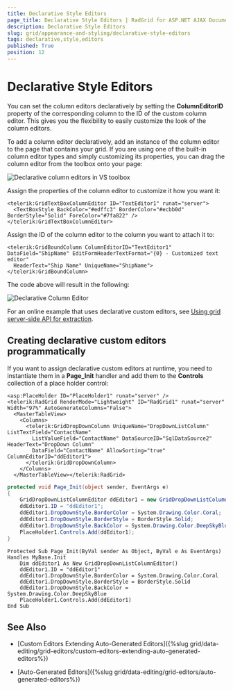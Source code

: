 ```yaml
---
title: Declarative Style Editors
page_title: Declarative Style Editors | RadGrid for ASP.NET AJAX Documentation
description: Declarative Style Editors
slug: grid/appearance-and-styling/declarative-style-editors
tags: declarative,style,editors
published: True
position: 12
---
```


# Declarative Style Editors



You can set the column editors declaratively by setting the **ColumnEditorID** property of the corresponding column to the ID of the custom column editor. This gives you the flexibility to easily customize the look of the column editors.

To add a column editor declaratively, add an instance of the column editor to the page that contains your grid. If you are using one of the built-in column editor types and simply customizing its properties, you can drag the column editor from the toolbox onto your page:

![Declarative column editors in VS toolbox](images/grd_DeclarativeColumnEditor_Toolbox.png)

Assign the properties of the column editor to customize it how you want it:

````ASP.NET
<telerik:GridTextBoxColumnEditor ID="TextEditor1" runat="server">
  <TextBoxStyle BackColor="#edffc3" BorderColor="#ecbb0d" BorderStyle="Solid" ForeColor="#7fa822" />
</telerik:GridTextBoxColumnEditor>
````



Assign the ID of the column editor to the column you want to attach it to:

````ASP.NET
<telerik:GridBoundColumn ColumnEditorID="TextEditor1" DataField="ShipName" EditFormHeaderTextFormat="{0} - Customized text editor"
  HeaderText="Ship Name" UniqueName="ShipName">
</telerik:GridBoundColumn>
````



The code above will result in the following:

![Declarative Column Editor](images/grd_DeclarativeColumnEditor.png)

For an online example that uses declarative custom editors, see [Using grid server-side API for extraction](https://demos.telerik.com/aspnet-ajax/Grid/Examples/DataEditing/ExtractValues/DefaultVB.aspx).

## Creating declarative custom editors programmatically

If you want to assign declarative custom editors at runtime, you need to instantiate them in a **Page_Init** handler and add them to the **Controls** collection of a place holder control:



````ASP.NET
<asp:PlaceHolder ID="PlaceHolder1" runat="server" />
<telerik:RadGrid RenderMode="Lightweight" ID="RadGrid1" runat="server" Width="97%" AutoGenerateColumns="False">
  <MasterTableView>
    <Columns>
      <telerik:GridDropDownColumn UniqueName="DropDownListColumn" ListTextField="ContactName"
        ListValueField="ContactName" DataSourceID="SqlDataSource2" HeaderText="DropDown Column"
        DataField="ContactName" AllowSorting="true" ColumnEditorID="ddEditor1">
      </telerik:GridDropDownColumn>
    </Columns>
  </MasterTableView></telerik:RadGrid>
````
````C#	
protected void Page_Init(object sender, EventArgs e)
{
    GridDropDownListColumnEditor ddEditor1 = new GridDropDownListColumnEditor();
    ddEditor1.ID = "ddEditor1";
    ddEditor1.DropDownStyle.BorderColor = System.Drawing.Color.Coral;
    ddEditor1.DropDownStyle.BorderStyle = BorderStyle.Solid;
    ddEditor1.DropDownStyle.BackColor = System.Drawing.Color.DeepSkyBlue;
    PlaceHolder1.Controls.Add(ddEditor1);
}
````
````VB
Protected Sub Page_Init(ByVal sender As Object, ByVal e As EventArgs) Handles MyBase.Init
    Dim ddEditor1 As New GridDropDownListColumnEditor()
    ddEditor1.ID = "ddEditor1"
    ddEditor1.DropDownStyle.BorderColor = System.Drawing.Color.Coral
    ddEditor1.DropDownStyle.BorderStyle = BorderStyle.Solid
    ddEditor1.DropDownStyle.BackColor = System.Drawing.Color.DeepSkyBlue
    PlaceHolder1.Controls.Add(ddEditor1)
End Sub
````


## See Also

 * [Custom Editors Extending Auto-Generated Editors]({%slug grid/data-editing/grid-editors/custom-editors-extending-auto-generated-editors%})

 * [Auto-Generated Editors]({%slug grid/data-editing/grid-editors/auto-generated-editors%})
